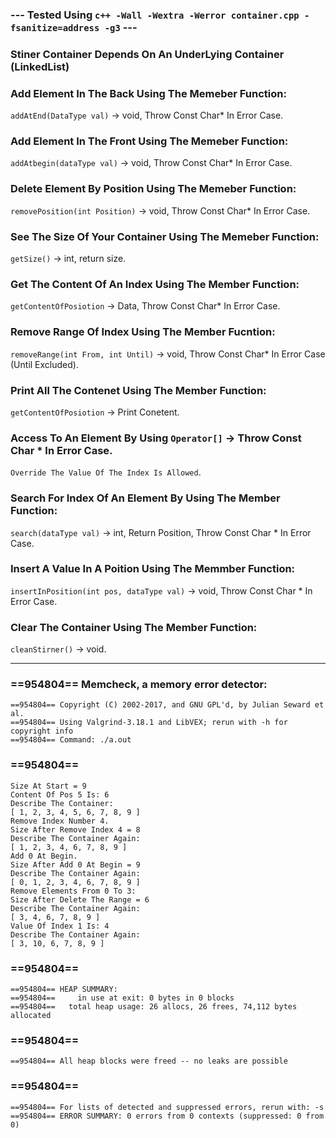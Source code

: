 ### --- Tested Using `c++ -Wall -Wextra -Werror container.cpp -fsanitize=address -g3` ---
### Stiner Container Depends On An UnderLying Container (LinkedList)
### Add Element In The Back Using The Memeber Function:
`addAtEnd(DataType val)` -> void, Throw Const Char* In Error Case.
### Add Element In The Front Using The Memeber Function:
`addAtbegin(dataType val)` -> void, Throw Const Char* In Error Case.
### Delete Element By Position Using The Memeber Function:
`removePosition(int Position)` -> void, Throw Const Char* In Error Case.
### See The Size Of Your Container Using The Memeber Function:
`getSize()` -> int, return size.
### Get The Content Of An Index Using The Member Function:
`getContentOfPosiotion` -> Data, Throw Const Char* In Error Case.
### Remove Range Of Index Using The Member Fucntion:
`removeRange(int From, int Until)` -> void, Throw Const Char* In Error Case (Until Excluded).
### Print All The Contenet Using The Member Function:
`getContentOfPosiotion` -> Print Conetent.
### Access To An Element By Using `Operator[]` -> Throw Const Char * In Error Case.
`Override The Value Of The Index Is Allowed`.
### Search For Index Of An Element By Using The Member Function:
`search(dataType val)` -> int, Return Position, Throw Const Char * In Error Case.
### Insert A Value In A Poition Using The Memmber Function:
`insertInPosition(int pos, dataType val)` -> void, Throw Const Char * In Error Case.
### Clear The Container Using The Member Function:
`cleanStirner()` -> void.

-------------------------------------------------------------------------------------------
### ==954804== Memcheck, a memory error detector:
`==954804== Copyright (C) 2002-2017, and GNU GPL'd, by Julian Seward et al.`\
`==954804== Using Valgrind-3.18.1 and LibVEX; rerun with -h for copyright info`\
`==954804== Command: ./a.out`
### ==954804==
`Size At Start = 9`\
`Content Of Pos 5 Is: 6`\
`Describe The Container: `\
`[ 1, 2, 3, 4, 5, 6, 7, 8, 9 ]`\
`Remove Index Number 4.`\
`Size After Remove Index 4 = 8`\
`Describe The Container Again: `\
`[ 1, 2, 3, 4, 6, 7, 8, 9 ]`\
`Add 0 At Begin.`\
`Size After Add 0 At Begin = 9`\
`Describe The Container Again: `\
`[ 0, 1, 2, 3, 4, 6, 7, 8, 9 ]`\
`Remove Elements From 0 To 3: `\
`Size After Delete The Range = 6`\
`Describe The Container Again: `\
`[ 3, 4, 6, 7, 8, 9 ]`\
`Value Of Index 1 Is: 4`\
`Describe The Container Again: `\
`[ 3, 10, 6, 7, 8, 9 ]`
### ==954804==
`==954804== HEAP SUMMARY:`\
`==954804==     in use at exit: 0 bytes in 0 blocks`\
`==954804==   total heap usage: 26 allocs, 26 frees, 74,112 bytes allocated`
### ==954804==
`==954804== All heap blocks were freed -- no leaks are possible`
### ==954804==
`==954804== For lists of detected and suppressed errors, rerun with: -s`\
`==954804== ERROR SUMMARY: 0 errors from 0 contexts (suppressed: 0 from 0)`
